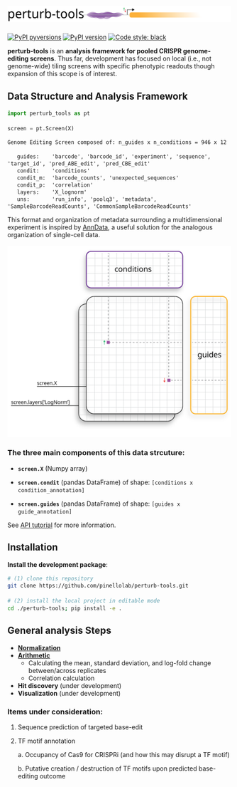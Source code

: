 # ![perturb-tools_logo](docs/images/perturb_tools_logo.svg)

[![PyPI pyversions](https://img.shields.io/pypi/pyversions/perturb-tools.svg)](https://pypi.python.org/pypi/perturb-tools/)
[![PyPI version](https://badge.fury.io/py/perturb-tools.svg)](https://badge.fury.io/py/perturb-tools)
[![Code style: black](https://img.shields.io/badge/code%20style-black-000000.svg)](https://github.com/psf/black)

**perturb-tools** is an **analysis framework for pooled CRISPR genome-editing screens**. Thus far, development has focused on local (i.e., not genome-wide) tiling screens with specific phenotypic readouts though expansion of this scope is of interest. 




## Data Structure and Analysis Framework

```python
import perturb_tools as pt

screen = pt.Screen(X)
```
```
Genome Editing Screen composed of: n_guides x n_conditions = 946 x 12

   guides:    'barcode', 'barcode_id', 'experiment', 'sequence', 'target_id', 'pred_ABE_edit', 'pred_CBE_edit'
   condit:    'conditions'
   condit_m:  'barcode_counts', 'unexpected_sequences'
   condit_p:  'correlation'
   layers:    'X_lognorm'
   uns:       'run_info', 'poolq3', 'metadata', 'SampleBarcodeReadCounts', 'CommonSampleBarcodeReadCounts'
```

This format and organization of metadata surrounding a multidimensional experiment is inspired by [AnnData](https://anndata.readthedocs.io/en/stable/), a useful solution for the analogous organization of single-cell data.
<br></br>
<img src="docs/images/screendata.svg" width="600"/>

### The three main components of this data strcuture:

* **`screen.X`** (Numpy array)

* **`screen.condit`** (pandas DataFrame) of shape: `[conditions x condition_annotation]`

* **`screen.guides`** (pandas DataFrame) of shape: `[guides x guide_annotation]`

See [API tutorial](perturb_tools/_framework/README.md) for more information.


## Installation

**Install the development package**:
```BASH
# (1) clone this repository
git clone https://github.com/pinellolab/perturb-tools.git

# (2) install the local project in editable mode
cd ./perturb-tools; pip install -e .
```

## General analysis Steps

* [**Normalization**](perturb_tools/_normalization/README.md)
* [**Arithmetic**](perturb_tools/_arithmetic/README.md)
   * Calculating the mean, standard deviation, and log-fold change between/across replicates
   * Correlation calculation
* **Hit discovery** (under development)
* **Visualization** (under development)

### Items under consideration:
1. Sequence prediction of targeted base-edit
2. TF motif annotation

   a. Occupancy of Cas9 for CRISPRi (and how this may disrupt a TF motif)
   
   b. Putative creation / destruction of TF motifs upon predicted base-editing outcome
